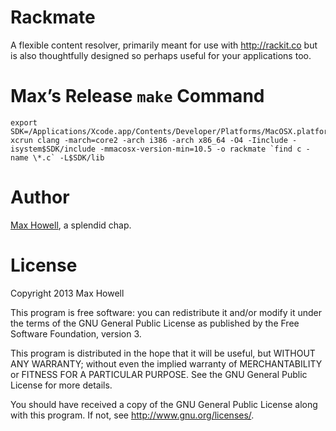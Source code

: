 Rackmate
========
A flexible content resolver, primarily meant for use with http://rackit.co
but is also thoughtfully designed so perhaps useful for your applications too.

Max’s Release `make` Command
============================
    export SDK=/Applications/Xcode.app/Contents/Developer/Platforms/MacOSX.platform/Developer/SDKs/MacOSX10.6.sdk/usr
    xcrun clang -march=core2 -arch i386 -arch x86_64 -O4 -Iinclude -isystem$SDK/include -mmacosx-version-min=10.5 -o rackmate `find c -name \*.c` -L$SDK/lib

Author
======
[Max Howell](https://twitter.com/mxcl), a splendid chap.

License
=======
Copyright 2013 Max Howell

This program is free software: you can redistribute it and/or modify
it under the terms of the GNU General Public License as published by
the Free Software Foundation, version 3.

This program is distributed in the hope that it will be useful,
but WITHOUT ANY WARRANTY; without even the implied warranty of
MERCHANTABILITY or FITNESS FOR A PARTICULAR PURPOSE.  See the
GNU General Public License for more details.

You should have received a copy of the GNU General Public License
along with this program.  If not, see <http://www.gnu.org/licenses/>.
